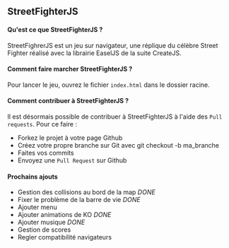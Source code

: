 ## StreetFighterJS
#### Qu'est ce que StreetFighterJS ?
StreetFighrerJS est un jeu sur navigateur, une réplique du célèbre Street Fighter réalisé avec la librairie EaselJS de la suite CreateJS. <br>
#### Comment faire marcher StreetFighterJS ?
Pour lancer le jeu, ouvrez le fichier `index.html` dans le dossier racine.<br>
#### Comment contribuer à StreetFighterJS ?
Il est désormais possible de contribuer à StreetFighterJS à l'aide des `Pull requests`. Pour ce faire :<br>

- Forkez le projet à votre page Github
- Créez votre propre branche sur Git avec git checkout -b ma_branche
- Faites vos commits
- Envoyez une `Pull Request` sur Github

#### Prochains ajouts
- Gestion des collisions au bord de la map *DONE*
- Fixer le problème de la barre de vie *DONE*
- Ajouter menu
- Ajouter animations de KO *DONE*
- Ajouter musique *DONE*
- Gestion de scores
- Regler compatibilité navigateurs
